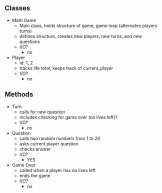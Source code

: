 ## Classes
- Math Game
  - Main class, holds structure of game, game loop (alternates players turns)
  - defines structure, creates new players, new turns, and new questions
  - I/O?
    - no
- Player 
  - id: 1, 2
  - tracks life total, keeps track of current_player
  - I/O?
    - no
## Methods
- Turn
  - calls for new question
  - includes checking for game over (no lives left)?
  - I/O?
    - no
- Question
  - calls two random numbers from 1 to 20
  - asks current player question
  - checks answer
  - I/O?
    - YES
- Game Over
  - called when a player has no lives left
  - ends the game
  - I/O?
    - no